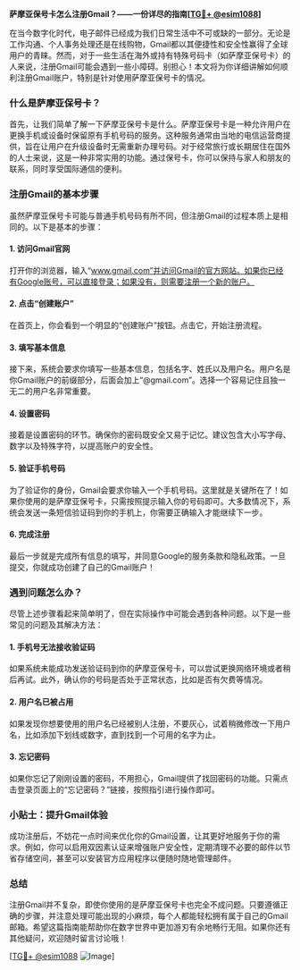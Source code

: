 **萨摩亚保号卡怎么注册Gmail？——一份详尽的指南[[TG💪+ @esim1088](https://t.me/s/esim1088)]**

在当今数字化时代，电子邮件已经成为我们日常生活中不可或缺的一部分。无论是工作沟通、个人事务处理还是在线购物，Gmail都以其便捷性和安全性赢得了全球用户的青睐。然而，对于一些生活在海外或持有特殊号码卡（如萨摩亚保号卡）的人来说，注册Gmail可能会遇到一些小障碍。别担心！本文将为你详细讲解如何顺利注册Gmail账户，特别是针对使用萨摩亚保号卡的情况。

### 什么是萨摩亚保号卡？

首先，让我们简单了解一下萨摩亚保号卡是什么。萨摩亚保号卡是一种允许用户在更换手机或设备时保留原有手机号码的服务。这种服务通常由当地的电信运营商提供，旨在让用户在升级设备时无需重新办理号码。对于经常旅行或长期居住在国外的人士来说，这是一种非常实用的功能。通过保号卡，你可以保持与家人和朋友的联系，同时享受国际通信的便利。

### 注册Gmail的基本步骤

虽然萨摩亚保号卡可能与普通手机号码有所不同，但注册Gmail的过程本质上是相同的。以下是基本的步骤：

#### 1. 访问Gmail官网

打开你的浏览器，输入“www.gmail.com”并访问Gmail的官方网站。如果你已经有Google账号，可以直接登录；如果没有，则需要注册一个新的账户。

#### 2. 点击“创建账户”

在首页上，你会看到一个明显的“创建账户”按钮。点击它，开始注册流程。

#### 3. 填写基本信息

接下来，系统会要求你填写一些基本信息，包括名字、姓氏以及用户名。用户名是你Gmail账户的前缀部分，后面会加上“@gmail.com”。选择一个容易记住且独一无二的用户名非常重要。

#### 4. 设置密码

接着是设置密码的环节。确保你的密码既安全又易于记忆。建议包含大小写字母、数字以及特殊字符，以提高账户的安全性。

#### 5. 验证手机号码

为了验证你的身份，Gmail会要求你输入一个手机号码。这里就是关键所在了！如果你使用的是萨摩亚保号卡，只需按照提示输入你的号码即可。大多数情况下，系统会发送一条短信验证码到你的手机上，你需要正确输入才能继续下一步。

#### 6. 完成注册

最后一步就是完成所有信息的填写，并同意Google的服务条款和隐私政策。一旦提交，你就成功创建了自己的Gmail账户！

### 遇到问题怎么办？

尽管上述步骤看起来简单明了，但在实际操作中可能会遇到各种问题。以下是一些常见的问题及其解决方法：

#### 1. 手机号无法接收验证码

如果系统未能成功发送验证码到你的萨摩亚保号卡，可以尝试更换网络环境或者稍后再试。此外，确认你的号码是否处于正常状态，比如是否有欠费等情况。

#### 2. 用户名已被占用

如果发现你想要使用的用户名已经被别人注册，不要灰心，试着稍微修改一下用户名，比如添加下划线或数字，直到找到一个可用的名字为止。

#### 3. 忘记密码

如果你忘记了刚刚设置的密码，不用担心，Gmail提供了找回密码的功能。只需点击登录页面上的“忘记密码？”链接，按照指引进行操作即可。

### 小贴士：提升Gmail体验

成功注册后，不妨花一点时间来优化你的Gmail设置，让其更好地服务于你的需求。例如，你可以启用双因素认证来增强账户安全性，定期清理不必要的邮件以节省存储空间，甚至可以安装官方应用程序以便随时随地管理邮件。

### 总结

注册Gmail并不复杂，即使你使用的是萨摩亚保号卡也完全不成问题。只要遵循正确的步骤，并注意处理可能出现的小麻烦，每个人都能轻松拥有属于自己的Gmail邮箱。希望这篇指南能帮助你在数字世界中更加游刃有余地畅行无阻。如果你还有其他疑问，欢迎随时留言讨论哦！

[[TG💪+ @esim1088](https://t.me/s/esim1088) ![Image](https://i.postimg.cc/4NQfJmqS/Snipaste-2025-05-13-00-14-12.png)]